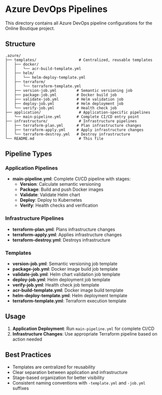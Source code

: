 # Azure DevOps Pipelines

This directory contains all Azure DevOps pipeline configurations for the Online Boutique project.

## Structure

```
.azure/
├── templates/                   # Centralized, reusable templates
│   ├── docker/
│   │   └── acr-build-template.yml
│   ├── helm/
│   │   └── helm-deploy-template.yml
│   ├── terraform/
│   │   └── terraform-template.yml
│   ├── version-job.yml         # Semantic versioning job
│   ├── package-job.yml         # Docker build job
│   ├── validate-job.yml        # Helm validation job
│   ├── deploy-job.yml          # Helm deployment job
│   └── verify-job.yml          # Health check job
├── application/                 # Application-specific pipelines
│   └── main-pipeline.yml       # Complete CI/CD entry point
├── infrastructure/              # Infrastructure pipelines
│   ├── terraform-plan.yml      # Plan infrastructure changes
│   ├── terraform-apply.yml     # Apply infrastructure changes
│   └── terraform-destroy.yml   # Destroy infrastructure
└── README.md                    # This file
```

## Pipeline Types

### Application Pipelines
- **main-pipeline.yml**: Complete CI/CD pipeline with stages:
  - **Version**: Calculate semantic versioning
  - **Package**: Build and push Docker images
  - **Validate**: Validate Helm chart
  - **Deploy**: Deploy to Kubernetes
  - **Verify**: Health checks and verification

### Infrastructure Pipelines
- **terraform-plan.yml**: Plans infrastructure changes
- **terraform-apply.yml**: Applies infrastructure changes
- **terraform-destroy.yml**: Destroys infrastructure

### Templates
- **version-job.yml**: Semantic versioning job template
- **package-job.yml**: Docker image build job template
- **validate-job.yml**: Helm chart validation job template
- **deploy-job.yml**: Helm deployment job template
- **verify-job.yml**: Health check job template
- **acr-build-template.yml**: Docker image build template
- **helm-deploy-template.yml**: Helm deployment template
- **terraform-template.yml**: Terraform execution template

## Usage

1. **Application Deployment**: Run `main-pipeline.yml` for complete CI/CD
2. **Infrastructure Changes**: Use appropriate Terraform pipeline based on action needed

## Best Practices

- Templates are centralized for reusability
- Clear separation between application and infrastructure
- Stage-based organization for better visibility
- Consistent naming conventions with `-template.yml` and `-job.yml` suffixes 